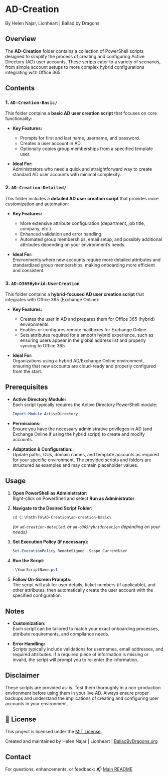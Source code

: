 # AD-Creation
  By Helen Najar, Lionheart | Ballad by Dragons

## Overview

The **AD-Creation** folder contains a collection of PowerShell scripts designed to simplify the process of creating and configuring Active Directory (AD) user accounts. These scripts cater to a variety of scenarios, from simple account setups to more complex hybrid configurations integrating with Office 365.

## Contents

### 1. `AD-Creation-Basic/`
This folder contains a **basic AD user creation script** that focuses on core functionality:

- **Key Features:**
  - Prompts for first and last name, username, and password.
  - Creates a user account in AD.
  - Optionally copies group memberships from a specified template user.
  
- **Ideal For:**  
  Administrators who need a quick and straightforward way to create standard AD user accounts with minimal complexity.

### 2. `AD-Creation-Detailed/`
This folder includes a **detailed AD user creation script** that provides more customization and automation:

- **Key Features:**
  - More extensive attribute configuration (department, job title, company, etc.).
  - Enhanced validation and error handling.
  - Automated group memberships, email setup, and possibly additional attributes depending on your environment’s needs.
  
- **Ideal For:**  
  Environments where new accounts require more detailed attributes and standardized group memberships, making onboarding more efficient and consistent.

### 3. `AD-O365Hybrid-UserCreation`
This folder contains a **hybrid-focused AD user creation script** that integrates with Office 365 (Exchange Online):

- **Key Features:**
  - Creates the user in AD and prepares them for Office 365 (hybrid) environments.
  - Enables or configures remote mailboxes for Exchange Online.
  - Sets attributes required for a smooth hybrid experience, such as ensuring users appear in the global address list and properly syncing to Office 365.
  
- **Ideal For:**  
  Organizations using a hybrid AD/Exchange Online environment, ensuring that new accounts are cloud-ready and properly configured from the start.

## Prerequisites

- **Active Directory Module:**  
  Each script typically requires the Active Directory PowerShell module:
  ```powershell
  Import-Module ActiveDirectory
  ```

- **Permissions:**  
  Ensure you have the necessary administrative privileges in AD (and Exchange Online if using the hybrid script) to create and modify accounts.

- **Adaptation & Configuration:**  
  Update paths, OUs, domain names, and template accounts as required for your specific environment. The provided scripts and folders are structured as examples and may contain placeholder values.

## Usage

1. **Open PowerShell as Administrator:**  
   Right-click on PowerShell and select **Run as Administrator**.

2. **Navigate to the Desired Script Folder:**  
   ```powershell
   cd C:\Path\To\AD-Creation\ad-creation-basic\
   ```
   *(or `ad-creation-detailed`, or `ad-o365hybridcreation` depending on your needs)*

3. **Set Execution Policy (if necessary):**  
   ```powershell
   Set-ExecutionPolicy RemoteSigned -Scope CurrentUser
   ```

4. **Run the Script:**
   ```powershell
   .\YourScriptName.ps1
   ```

5. **Follow On-Screen Prompts:**  
   The script will ask for user details, ticket numbers (if applicable), and other attributes, then automatically create the user account with the specified configuration.

## Notes

- **Customization:**  
  Each script can be tailored to match your exact onboarding processes, attribute requirements, and compliance needs.

- **Error Handling:**  
  Scripts typically include validations for usernames, email addresses, and required attributes. If a required piece of information is missing or invalid, the script will prompt you to re-enter the information.

## Disclaimer

These scripts are provided as-is. Test them thoroughly in a non-production environment before using them in your live AD. Always ensure proper backups and understand the implications of creating and configuring user accounts in your environment.

## 📜 License

This project is licensed under the [MIT License](https://github.com/balladbydragons/ActiveDirectory-Automation/blob/main/LICENSE.md).

Created and maintained by Helen Najar | Lionheart | [BalladByDragons.org](https://www.balladbydragons.org)


## **Contact**

For questions, enhancements, or feedback:
📬 [Main README](https://github.com/balladbydragons/ActiveDirectory-Automation/blob/main/README.md)

